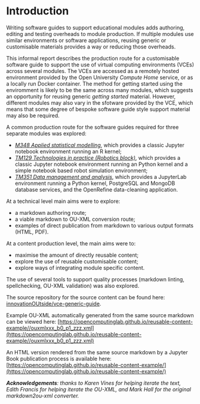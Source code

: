 # Introduction

Writing software guides to support educational modules adds authoring, editing and testing overheads to module production. If multiple modules use similar environments or software applications, reusing generic or customisable materials provides a way or reducing those overheads.

This informal report describes the production route for a customisable software guide to support the use of virtual computing environments (VCEs) across several modules. The VCEs are accessed as a remotely hosted environment provided by the Open University *Compute Home* service, or as a locally run Docker container. The method for getting started using the enviromment is likely to be the same across many modules, which suggests an opportunity for reusing generic *getting started* material. However, different modules may also vary in the sfotware provided by the VCE, which means that some degree of bespoke software guide style support material may also be required.

A common production route for the software guides required for three separate modules was explored:

- [*M348 Applied statistical modelling*](https://www.open.ac.uk/courses/modules/m348), which provides a classic Jupyter notebook environment running an R kernel;
- [*TM129 Technologies in practice (Robotics block)*](https://www.open.ac.uk/courses/modules/tm129), which provides a classic Jupyter notebook environment running an Python kernel and a simple notebook based robot simulation environment;
- [*TM351 Data management and analysis*](https://www.open.ac.uk/courses/modules/tm351), which provides a JupyterLab environment running a Python kernel, PostgreSQL and MongoDB database services, and the OpenRefine data-cleaning application.

At a technical level main aims were to explore:

- a markdown authoring route;
- a viable markdown to OU-XML conversion route;
- examples of direct publication from markdown to various output formats (HTML, PDF).

At a content production level, the main aims were to:

- maximise the amount of directly reusable content;
- explore the use of reusable customisable content;
- explore ways of integrating module specific content.

The use of several tools to support quality processes (markdown linting, spellchecking, OU-XML validation) was also explored.

The source repository for the source content can be found here: [innovationOUtside/vce-generic-guide](https://github.com/innovationOUtside/vce-generic-guide).

Example OU-XML automatically generated from the same source markdown can be viewed here: [https://opencomputinglab.github.io/reusable-content-example//ouxmlxxx_b0_p1_zzz.xml](https://opencomputinglab.github.io/reusable-content-example//ouxmlxxx_b0_p1_zzz.xml)

An HTML version rendered from the same source markdown by a Jupyter Book publication process is available here: [https://opencomputinglab.github.io/reusable-content-example/](https://opencomputinglab.github.io/reusable-content-example/)

*__Acknowledgements__: thanks to Karen Vines for helping iterate the text, Edith Francis for helping iterate the OU-XML, and Mark Hall for the original markdown2ou-xml converter.*